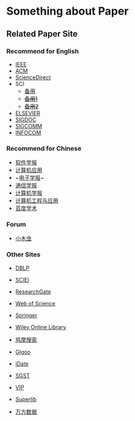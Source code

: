 Something about Paper
====================

## Related Paper Site

### Recommend for English

- [IEEE](https://www.ieee.org/index.html 'TOP1')
- [ACM](https://dl.acm.org/ 'TOP2')
- [ScienceDirect](https://www.sciencedirect.com 'TOP3')
- SCI
    - [备用](http://sci-hub.tw/ 'This Site Always Update!')
    - ~~[备用1](80.82.77.84)~~
    - ~~[备用2](80.82.77.83)~~
- [ELSEVIER](https://www.elsevier.com/)
- [SIGDOC](https://sigdoc.acm.org/)
- [SIGCOMM](https://www.sigcomm.org/)
- [INFOCOM](http://infocom2018.ieee-infocom.org/)


### Recommend for Chinese

- [软件学报](http://www.jos.org.cn/ch/index.aspx)
- [计算机应用](http://www.joca.cn/CN/volumn/home.shtml)
- ~[电子学报](http://manu57.magtech.com.cn/Jwk_dzxb/CN/volumn/current.shtml)~
- [通信学报](http://www.infocomm-journal.com/txxb/CN/1000-436X/home.shtml)
- [计算机学报](http://cjc.ict.ac.cn/index.htm)
- [计算机工程与应用](http://cea.ceaj.org/CN/volumn/home.shtml)
- [百度学术](http://xueshu.baidu.com/)



### Forum

- [小木虫](http://muchong.com)


### Other Sites

- [DBLP](http://dblp.org/)
- [SCIEI](http://www.sciei.org/)
- [ResearchGate](https://www.researchgate.net/)
- [Web of Science](http://apps.webofknowledge.com/UA_GeneralSearch_input.do?product=UA&search_mode=GeneralSearch&SID=6EG2ZPb48GTi8JtwSQ9&preferencesSaved=)
- [Springer](https://link.springer.com/)
- [Wiley Online Library](http://onlinelibrary.wiley.com/)

- [鸠摩搜索](https://www.jiumodiary.com)
- [Glgoo](https://scholar.glgoo.org/)
- [iDate](https://www.cn-ki.net/)
- [SGST](http://www.sgst.cn/ '注册后可免费下载')
- [VIP](http://www.cqvip.com/)
- [Superlib](http://www.ucdrs.superlib.net/)
- [万方数据](http://new.wanfangdata.com.cn/index.html)
